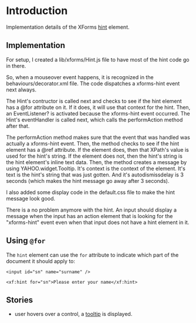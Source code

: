 # Introduction #

Implementation details of the XForms [hint](http://www.w3.org/TR/xforms11/#ui-commonelems-hint) element.

## Implementation ##

For setup, I created a lib/xforms/Hint.js file to have most of the hint code go in there.

So, when a mouseover event happens, it is recognized in the behaviours/decorator.xml file. The code dispatches a xforms-hint event next always.

The Hint's contructor is called next and checks to see if the hint element has a @for attribute on it. If it does, it will use that context for the hint. Then, an EventListener? is activated because the xforms-hint event occurred. The Hint's eventHandler is called next, which calls the performAction method after that.

The performAction method makes sure that the event that was handled was actually a xforms-hint event. Then, the method checks to see if the hint element has a @ref attribute. If the element does, then that XPath's value is used for the hint's string. If the element does not, then the hint's string is the hint element's inline text data. Then, the method creates a message by using YAHOO.widget.Tooltip. It's context is the context of the element. It's text is the hint's string that was just gotten. And it's autodismissdelay is 3 seconds (which makes the hint message go away after 3 seconds).

I also added some display code in the default.css file to make the hint message look good.

There is a no problem anymore with the hint. An input should display a message when the input has an action element that is looking for the "xforms-hint" event even when that input does not have a hint element in it.

## Using `@for` ##

The `hint` element can use the `for` attribute to indicate which part of the document it should apply to:
```
<input id="sn" name="surname" />

<xf:hint for="sn">Please enter your name</xf:hint>
```

## Stories ##

  * user hovers over a control, a [tooltip](FeatureTooltip.md) is displayed.